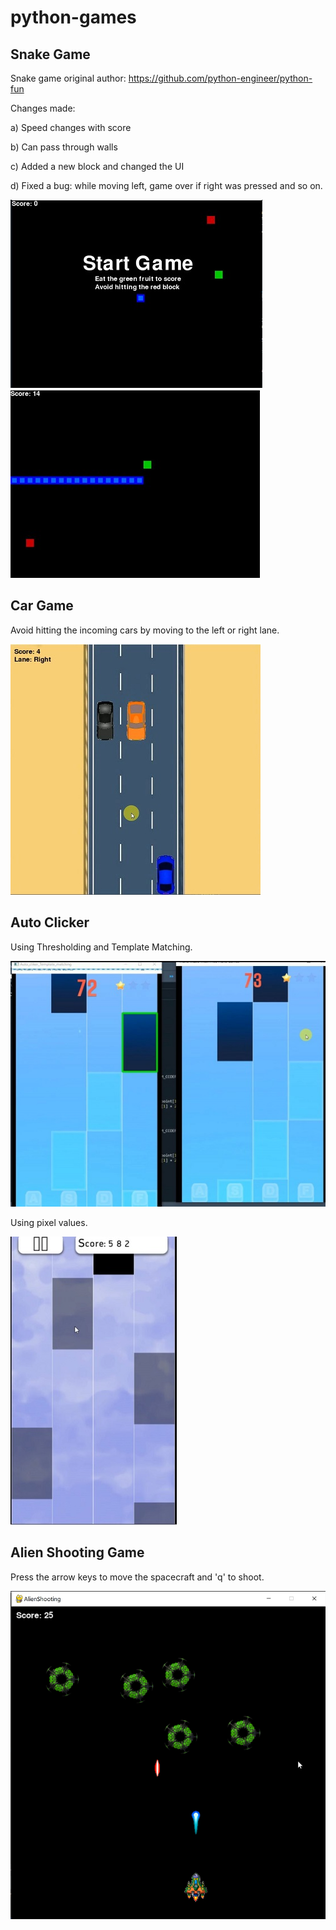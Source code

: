 # python-games

## Snake Game
Snake game original author: https://github.com/python-engineer/python-fun

Changes made:

a) Speed changes with score

b) Can pass through walls

c) Added a new block and changed the UI

d) Fixed a bug: while moving left, game over if right was pressed and so on.

![Snake Game](Snake_game/SnakeGame1.JPG)
![Snake Game](Snake_game/SnakeGame.JPG)


## Car Game

Avoid hitting the incoming cars by moving to the left or right lane.

![Car Game](Car_game/car_game.JPG)

## Auto Clicker

Using Thresholding and Template Matching.

![Using Template Matching](Auto_clicker/template_matching.JPG)

Using pixel values.

![Using APIs and pyautogui](Auto_clicker/optimized.JPG)

## Alien Shooting Game

Press the arrow keys to move the spacecraft and 'q' to shoot.

![Alien Shooting Game](Alien_shooting_game/Alien_shooting_game.PNG)
